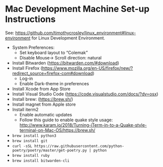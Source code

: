 # Mac Development Machine Set-up Instructions

See: https://github.com/timothycrosley/linux_environment#linux-environment for Linux Development Environment.

- System Preferences:
    - Set keyboard layout to “Colemak”
    - Disable Mouse-> Scroll direction: natural
- Install Bitwarden (https://bitwarden.com/#download)
- Install Firefox (https://www.mozilla.org/en-US/firefox/new/?redirect_source=firefox-com#download)
    - Log-in
    - Enable Dark-theme in preferences
- Install Xcode from App Store
- Install Visual Studio Code (https://code.visualstudio.com/docs/?dv=osx)
- Install brew: (https://brew.sh/)
- Install magnet from Apple store
- Install iterm2
    - Enable automatic updates
    - Follow this guide to enable quake style usage: http://www.karam.io/2018/Turning-iTerm-in-to-a-Quake-style-terminal-on-Mac-OS/https://brew.sh/
- `brew install python3`
- `brew install git`
- `curl -sSL https://raw.githubusercontent.com/python-poetry/poetry/master/get-poetry.py | python`
- `brew install ruby`
- `brew install bitwarden-cli`
